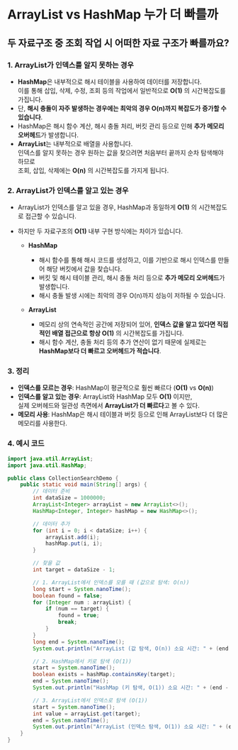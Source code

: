 # ArrayList vs HashMap 누가 더 빠를까

## 두 자료구조 중 조회 작업 시 어떠한 자료 구조가 빠를까요?

### 1. ArrayList가 인덱스를 알지 못하는 경우

- **HashMap**은 내부적으로 해시 테이블을 사용하여 데이터를 저장합니다.  
  이를 통해 삽입, 삭제, 수정, 조회 등의 작업에서 일반적으로 **O(1)** 의 시간복잡도를 가집니다.
- 단, **해시 충돌이 자주 발생하는 경우에는 최악의 경우 O(n)까지 복잡도가 증가할 수 있습니다**.
- HashMap은 해시 함수 계산, 해시 충돌 처리, 버킷 관리 등으로 인해 **추가 메모리 오버헤드**가 발생합니다.
- **ArrayList**는 내부적으로 배열을 사용합니다.  
  인덱스를 알지 못하는 경우 원하는 값을 찾으려면 처음부터 끝까지 순차 탐색해야 하므로  
  조회, 삽입, 삭제에는 **O(n)** 의 시간복잡도를 가지게 됩니다.

### 2. ArrayList가 인덱스를 알고 있는 경우

- ArrayList가 인덱스를 알고 있을 경우, HashMap과 동일하게 **O(1)** 의 시간복잡도로 접근할 수 있습니다.
- 하지만 두 자료구조의 **O(1)** 내부 구현 방식에는 차이가 있습니다.

  - **HashMap**
    - 해시 함수를 통해 해시 코드를 생성하고, 이를 기반으로 해시 인덱스를 만들어 해당 버킷에서 값을 찾습니다.
    - 버킷 및 해시 테이블 관리, 해시 충돌 처리 등으로 **추가 메모리 오버헤드**가 발생합니다.
    - 해시 충돌 발생 시에는 최악의 경우 O(n)까지 성능이 저하될 수 있습니다.

  - **ArrayList**
    - 메모리 상의 연속적인 공간에 저장되어 있어, **인덱스 값을 알고 있다면 직접적인 배열 접근으로 항상 O(1)** 의 시간복잡도를 가집니다.
    - 해시 함수 계산, 충돌 처리 등의 추가 연산이 없기 때문에 실제로는 **HashMap보다 더 빠르고 오버헤드가 적습니다**.

### 3. 정리

- **인덱스를 모르는 경우**: HashMap이 평균적으로 훨씬 빠르다 (**O(1)** vs **O(n)**)
- **인덱스를 알고 있는 경우**: ArrayList와 HashMap 모두 **O(1)** 이지만,  
  실제 오버헤드와 일관성 측면에서 **ArrayList가 더 빠르다**고 볼 수 있다.
- **메모리 사용**: HashMap은 해시 테이블과 버킷 등으로 인해 ArrayList보다 더 많은 메모리를 사용한다.


### 4. 예시 코드

``` java
import java.util.ArrayList;
import java.util.HashMap;

public class CollectionSearchDemo {
    public static void main(String[] args) {
        // 데이터 준비
        int dataSize = 1000000;
        ArrayList<Integer> arrayList = new ArrayList<>();
        HashMap<Integer, Integer> hashMap = new HashMap<>();

        // 데이터 추가
        for (int i = 0; i < dataSize; i++) {
            arrayList.add(i);
            hashMap.put(i, i);
        }

        // 찾을 값
        int target = dataSize - 1;

        // 1. ArrayList에서 인덱스를 모를 때 (값으로 탐색: O(n))
        long start = System.nanoTime();
        boolean found = false;
        for (Integer num : arrayList) {
            if (num == target) {
                found = true;
                break;
            }
        }
        long end = System.nanoTime();
        System.out.println("ArrayList (값 탐색, O(n)) 소요 시간: " + (end - start) + "ns, 찾음: " + found);

        // 2. HashMap에서 키로 탐색 (O(1))
        start = System.nanoTime();
        boolean exists = hashMap.containsKey(target);
        end = System.nanoTime();
        System.out.println("HashMap (키 탐색, O(1)) 소요 시간: " + (end - start) + "ns, 찾음: " + exists);

        // 3. ArrayList에서 인덱스로 탐색 (O(1))
        start = System.nanoTime();
        int value = arrayList.get(target);
        end = System.nanoTime();
        System.out.println("ArrayList (인덱스 탐색, O(1)) 소요 시간: " + (end - start) + "ns, 값: " + value);
    }
}
```
